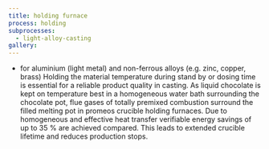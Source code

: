 ```yaml
---
title: holding furnace
process: holding
subprocesses:
  - light-alloy-casting
gallery:
---
```


- for aluminium (light metal) and non-ferrous alloys (e.g. zinc, copper, brass)  Holding the material temperature during stand by or dosing time is essential for a reliable product quality in casting. As liquid chocolate is kept on temperature best in a homogeneous water bath surrounding the chocolate pot, flue gases of totally premixed combustion surround the filled melting pot in promeos crucible holding furnaces. Due to homogeneous and effective heat transfer verifiable energy savings of up to 35 % are achieved compared. This leads to extended crucible lifetime and reduces production stops.

